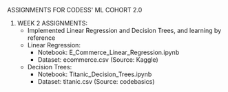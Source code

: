 ASSIGNMENTS FOR CODESS' ML COHORT 2.0

1. WEEK 2 ASSIGNMENTS:
   * Implemented Linear Regression and Decision Trees, and learning by reference
   * Linear Regression:
       * Notebook: E_Commerce_Linear_Regression.ipynb
       * Dataset: ecommerce.csv (Source: Kaggle)
   * Decision Trees:
       * Notebook: Titanic_Decision_Trees.ipynb
       * Dataset: titanic.csv (Source: codebasics)
